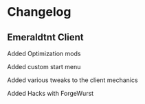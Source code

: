 # Changelog

## Emeraldtnt Client

Added Optimization mods

Added custom start menu

Added various tweaks to the client mechanics

Added Hacks with ForgeWurst